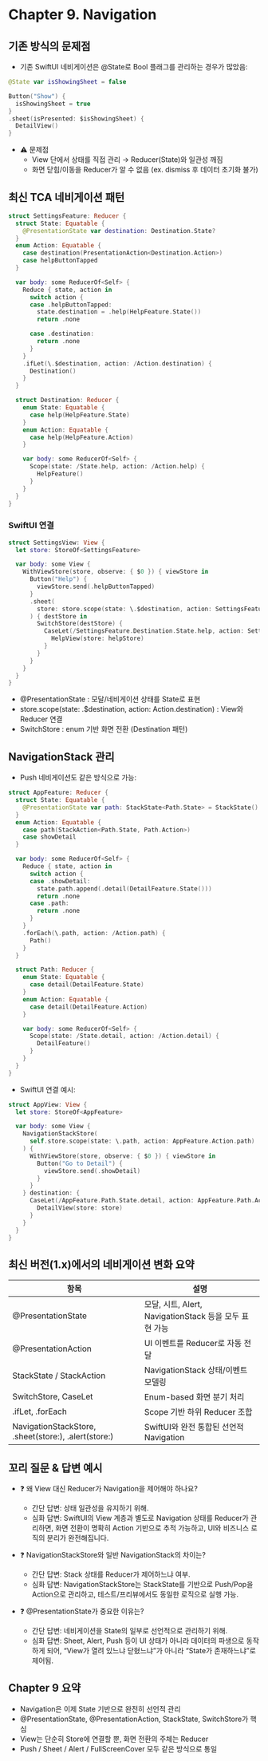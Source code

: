 # Chapter 9. Navigation

## 기존 방식의 문제점
- 기존 SwiftUI 네비게이션은 @State로 Bool 플래그를 관리하는 경우가 많았음:
```swift
@State var isShowingSheet = false

Button("Show") {
  isShowingSheet = true
}
.sheet(isPresented: $isShowingSheet) {
  DetailView()
}
```

- ⚠️ 문제점
  - View 단에서 상태를 직접 관리 → Reducer(State)와 일관성 깨짐
  - 화면 닫힘/이동을 Reducer가 알 수 없음 (ex. dismiss 후 데이터 초기화 불가)

## 최신 TCA 네비게이션 패턴
```swift
struct SettingsFeature: Reducer {
  struct State: Equatable {
    @PresentationState var destination: Destination.State?
  }
  enum Action: Equatable {
    case destination(PresentationAction<Destination.Action>)
    case helpButtonTapped
  }

  var body: some ReducerOf<Self> {
    Reduce { state, action in
      switch action {
      case .helpButtonTapped:
        state.destination = .help(HelpFeature.State())
        return .none

      case .destination:
        return .none
      }
    }
    .ifLet(\.$destination, action: /Action.destination) {
      Destination()
    }
  }

  struct Destination: Reducer {
    enum State: Equatable {
      case help(HelpFeature.State)
    }
    enum Action: Equatable {
      case help(HelpFeature.Action)
    }

    var body: some ReducerOf<Self> {
      Scope(state: /State.help, action: /Action.help) {
        HelpFeature()
      }
    }
  }
}
```
### SwiftUI 연결
```swift
struct SettingsView: View {
  let store: StoreOf<SettingsFeature>

  var body: some View {
    WithViewStore(store, observe: { $0 }) { viewStore in
      Button("Help") {
        viewStore.send(.helpButtonTapped)
      }
      .sheet(
        store: store.scope(state: \.$destination, action: SettingsFeature.Action.destination)
      ) { destStore in
        SwitchStore(destStore) {
          CaseLet(/SettingsFeature.Destination.State.help, action: SettingsFeature.Destination.Action.help) { helpStore in
            HelpView(store: helpStore)
          }
        }
      }
    }
  }
}
```
- @PresentationState : 모달/네비게이션 상태를 State로 표현
- store.scope(state: \.$destination, action: Action.destination) : View와 Reducer 연결
- SwitchStore : enum 기반 화면 전환 (Destination 패턴)

## NavigationStack 관리
- Push 네비게이션도 같은 방식으로 가능:
```swift
struct AppFeature: Reducer {
  struct State: Equatable {
    @PresentationState var path: StackState<Path.State> = StackState()
  }
  enum Action: Equatable {
    case path(StackAction<Path.State, Path.Action>)
    case showDetail
  }

  var body: some ReducerOf<Self> {
    Reduce { state, action in
      switch action {
      case .showDetail:
        state.path.append(.detail(DetailFeature.State()))
        return .none
      case .path:
        return .none
      }
    }
    .forEach(\.path, action: /Action.path) {
      Path()
    }
  }

  struct Path: Reducer {
    enum State: Equatable {
      case detail(DetailFeature.State)
    }
    enum Action: Equatable {
      case detail(DetailFeature.Action)
    }

    var body: some ReducerOf<Self> {
      Scope(state: /State.detail, action: /Action.detail) {
        DetailFeature()
      }
    }
  }
}
```
- SwiftUI 연결 예시:
```swift
struct AppView: View {
  let store: StoreOf<AppFeature>

  var body: some View {
    NavigationStackStore(
      self.store.scope(state: \.path, action: AppFeature.Action.path)
    ) {
      WithViewStore(store, observe: { $0 }) { viewStore in
        Button("Go to Detail") {
          viewStore.send(.showDetail)
        }
      }
    } destination: {
      CaseLet(/AppFeature.Path.State.detail, action: AppFeature.Path.Action.detail) { store in
        DetailView(store: store)
      }
    }
  }
}
```

## 최신 버전(1.x)에서의 네비게이션 변화 요약
항목 | 설명
-- | --
@PresentationState | 모달, 시트, Alert, NavigationStack 등을 모두 표현 가능
@PresentationAction | UI 이벤트를 Reducer로 자동 전달
StackState / StackAction | NavigationStack 상태/이벤트 모델링
SwitchStore, CaseLet | Enum-based 화면 분기 처리
.ifLet, .forEach | Scope 기반 하위 Reducer 조합
NavigationStackStore, .sheet(store:), .alert(store:) | SwiftUI와 완전 통합된 선언적 Navigation

## 꼬리 질문 & 답변 예시
- ❓ 왜 View 대신 Reducer가 Navigation을 제어해야 하나요?
  - 간단 답변: 상태 일관성을 유지하기 위해.
  - 심화 답변: SwiftUI의 View 계층과 별도로 Navigation 상태를 Reducer가 관리하면, 화면 전환이 명확히 Action 기반으로 추적 가능하고, UI와 비즈니스 로직의 분리가 완전해집니다.

- ❓ NavigationStackStore와 일반 NavigationStack의 차이는?
  - 간단 답변: Stack 상태를 Reducer가 제어하느냐 여부.
  - 심화 답변: NavigationStackStore는 StackState를 기반으로 Push/Pop을 Action으로 관리하고, 테스트/프리뷰에서도 동일한 로직으로 실행 가능.

- ❓ @PresentationState가 중요한 이유는?
  - 간단 답변: 네비게이션을 State의 일부로 선언적으로 관리하기 위해.
  - 심화 답변: Sheet, Alert, Push 등이 UI 상태가 아니라 데이터의 파생으로 동작하게 되어, “View가 열려 있느냐 닫혔느냐”가 아니라 “State가 존재하느냐”로 제어됨.

## Chapter 9 요약
- Navigation은 이제 State 기반으로 완전히 선언적 관리
- @PresentationState, @PresentationAction, StackState, SwitchStore가 핵심
- View는 단순히 Store에 연결할 뿐, 화면 전환의 주체는 Reducer
- Push / Sheet / Alert / FullScreenCover 모두 같은 방식으로 통일